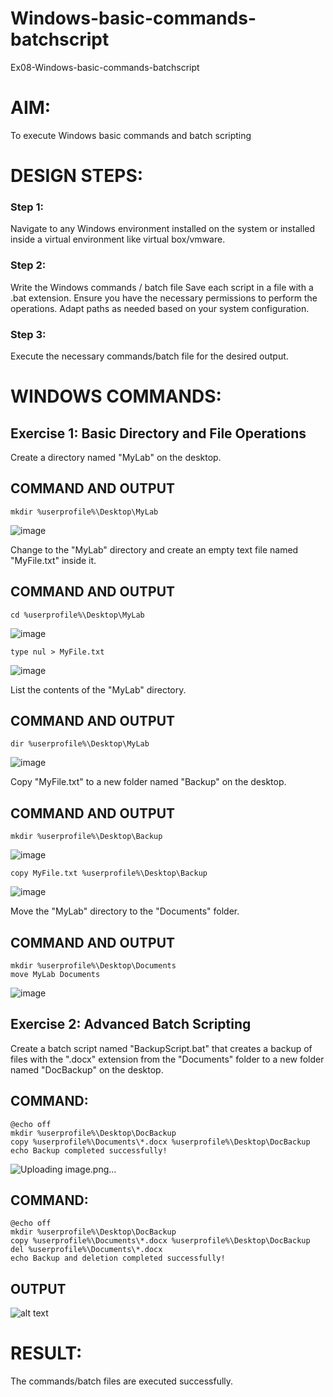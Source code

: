 # Windows-basic-commands-batchscript
Ex08-Windows-basic-commands-batchscript

# AIM:
To execute Windows basic commands and batch scripting

# DESIGN STEPS:

### Step 1:

Navigate to any Windows environment installed on the system or installed inside a virtual environment like virtual box/vmware.

### Step 2:

Write the Windows commands / batch file
Save each script in a file with a .bat extension.
Ensure you have the necessary permissions to perform the operations.
Adapt paths as needed based on your system configuration.
### Step 3:

Execute the necessary commands/batch file for the desired output. 

# WINDOWS COMMANDS:
## Exercise 1: Basic Directory and File Operations
Create a directory named "MyLab" on the desktop.
## COMMAND AND OUTPUT
~~~
mkdir %userprofile%\Desktop\MyLab
~~~
![image](https://github.com/user-attachments/assets/d11e2311-8133-4d7c-9e10-d398ed57159d)


Change to the "MyLab" directory and create an empty text file named "MyFile.txt" inside it.

## COMMAND AND OUTPUT
~~~
cd %userprofile%\Desktop\MyLab
~~~
![image](https://github.com/user-attachments/assets/364ed0e7-4635-4534-ab77-e81b31c62cf3)

~~~
type nul > MyFile.txt
~~~
![image](https://github.com/user-attachments/assets/7daf850a-c4bf-4bc7-875f-419b59436df9)


List the contents of the "MyLab" directory.


## COMMAND AND OUTPUT
~~~
dir %userprofile%\Desktop\MyLab
~~~
![image](https://github.com/user-attachments/assets/59f3ec04-3022-42d4-a710-7870dd0c5c23)


Copy "MyFile.txt" to a new folder named "Backup" on the desktop.

## COMMAND AND OUTPUT
~~~
mkdir %userprofile%\Desktop\Backup
~~~
![image](https://github.com/user-attachments/assets/20696441-da77-4b0f-bf3a-06f29ed716e9)

~~~
copy MyFile.txt %userprofile%\Desktop\Backup
~~~
![image](https://github.com/user-attachments/assets/4728c442-4e62-4ea7-9638-ae6d9b721673)


Move the "MyLab" directory to the "Documents" folder.

## COMMAND AND OUTPUT
~~~
mkdir %userprofile%\Desktop\Documents
move MyLab Documents
~~~
![image](https://github.com/user-attachments/assets/0e80d2b2-da5e-44de-b6b7-0c3e4f1db1a0)




## Exercise 2: Advanced Batch Scripting
Create a batch script named "BackupScript.bat" that creates a backup of files with the ".docx" extension from the "Documents" folder to a new folder named "DocBackup" on the desktop.
## COMMAND:
~~~
@echo off
mkdir %userprofile%\Desktop\DocBackup
copy %userprofile%\Documents\*.docx %userprofile%\Desktop\DocBackup
echo Backup completed successfully!
~~~
![Uploading image.png…]()


## COMMAND:
~~~
@echo off
mkdir %userprofile%\Desktop\DocBackup
copy %userprofile%\Documents\*.docx %userprofile%\Desktop\DocBackup
del %userprofile%\Documents\*.docx
echo Backup and deletion completed successfully!
~~~
## OUTPUT

![alt text](<Screenshot 2025-05-15 152510.png>)

# RESULT:
The commands/batch files are executed successfully.

